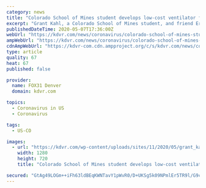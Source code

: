 ```yaml
---
category: news
title: "Colorado School of Mines student develops low-cost ventilator for use in COVID-19 fight"
excerpt: "Grant Kahl, a Colorado School of Mines student, and friend Eric Love are leading a team that has developed a low-cost ventilator. “Our main goal was to get something"
publishedDateTime: 2020-05-07T17:36:00Z
webUrl: "https://kdvr.com/news/coronavirus/colorado-school-of-mines-student-develops-low-cost-ventilator-for-use-in-covid-19-fight/"
ampWebUrl: "https://kdvr.com/news/coronavirus/colorado-school-of-mines-student-develops-low-cost-ventilator-for-use-in-covid-19-fight/amp/"
cdnAmpWebUrl: "https://kdvr-com.cdn.ampproject.org/c/s/kdvr.com/news/coronavirus/colorado-school-of-mines-student-develops-low-cost-ventilator-for-use-in-covid-19-fight/amp/"
type: article
quality: 67
heat: 67
published: false

provider:
  name: FOX31 Denver
  domain: kdvr.com

topics:
  - Coronavirus in US
  - Coronavirus

tags:
  - US-CO

images:
  - url: "https://kdvr.com/wp-content/uploads/sites/11/2020/05/grant_kahl_crop.jpg?w=960&h=720&crop=1&resize=1280,720"
    width: 1280
    height: 720
    title: "Colorado School of Mines student develops low-cost ventilator for use in COVID-19 fight"

secured: "GtAg49LOGm++iFh63ldBEqKWNTavY1pWvR0/D+UKSg5k09NPmlEr5TR9l/G9cZq0RrVs2uBor6htxJjY6Ry/QUrRDxF/L+2StuhuMJ58BMsdnZwdks4DUxR2cTFe7M61uVKlOygw8sYSv+kEwa5P6GqaStLhzcWjxTe+awLQcFKZm1GcKiyfqpfT6F9452IggVFK65lqgdvY6Zl6XaougHM9cIizK8YTRhbq0i+ydZCMgmi50e9KuF7rowxSsmaU4MGZVGMs9PRCNOkXwxZYWI3OmwgRw+8nghnKC4kVnirTNSaprXUJxubse/JhMGYQ5kGY49fJYBofgX7N0/BJ9kMOXKOvnTzh67y9uOqqb5X0onKLXQippTCHw1xKD4WlbSfjNq1Pnh6Zfi9kdpCl3FTd5fhaAvw46iPpHSVKO54csPNifo8ZFX9eQJpixLxMaHoO4aiX63LlVW9CuJIPfg1jtvPTmSUQglpGkvKXUAg=;85oLDFfZUaxLINUI3nzGxw=="
---
```


